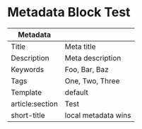 # Metadata Block Test



|Metadata||
|-|-|
|Title|Meta title|
|Description|Meta description|
|Keywords|Foo, Bar, Baz|
|Tags|One, Two, Three|
|Template|default|
|article:section|Test|
|short-title|local metadata wins|
